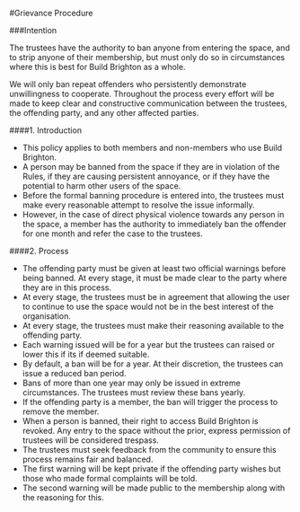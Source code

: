 #Grievance Procedure

###Intention

The trustees have the authority to ban anyone from entering the space, and to strip anyone of their membership, but must only do so in circumstances where this is best for Build Brighton as a whole.

We will only ban repeat offenders who persistently demonstrate unwillingness to cooperate.
Throughout the process every effort will be made to keep clear and constructive communication between the trustees, the offending party, and any other affected parties.

####1. Introduction

- This policy applies to both members and non-members who use Build Brighton.
- A person may be banned from the space if they are in violation of the Rules, if they are causing persistent annoyance, or if they have the potential to harm other users of the space.
- Before the formal banning procedure is entered into, the trustees must make every reasonable attempt to resolve the issue informally.
- However, in the case of direct physical violence towards any person in the space, a member has the authority to immediately ban the offender for one month and refer the case to the trustees.

####2. Process
- The offending party must be given at least two official warnings before being banned. At every stage, it must be made clear to the party where they are in this process.
- At every stage, the trustees must be in agreement that allowing the user to continue to use the space would not be in the best interest of the organisation.
- At every stage, the trustees must make their reasoning available to the offending party.
- Each warning issued will be for a year but the trustees can raised or lower this if its if deemed suitable.
- By default, a ban will be for a year. At their discretion, the trustees can issue a reduced ban period.
- Bans of more than one year may only be issued in extreme circumstances. The trustees must review these bans yearly.
- If the offending party is a member, the ban will trigger the process to remove the member.
- When a person is banned, their right to access Build Brighton is revoked. Any entry to the space without the prior, express permission of trustees will be considered trespass.
- The trustees must seek feedback from the community to ensure this process remains fair and balanced.
- The first warning will be kept private if the offending party wishes but those who made formal complaints will be told.
- The second warning will be made public to the membership along with the reasoning for this.

